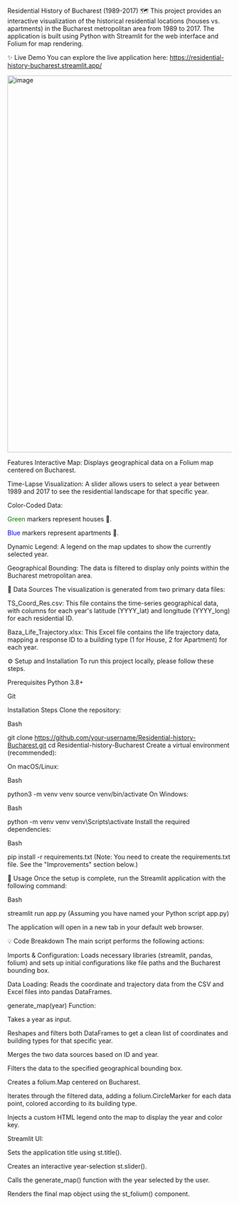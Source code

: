 Residential History of Bucharest (1989-2017) 🗺️
This project provides an interactive visualization of the historical residential locations (houses vs. apartments) in the Bucharest metropolitan area from 1989 to 2017. The application is built using Python with Streamlit for the web interface and Folium for map rendering.

✨ Live Demo
You can explore the live application here: https://residential-history-bucharest.streamlit.app/

<img width="803" height="847" alt="image" src="https://github.com/user-attachments/assets/ff72965c-0ece-4f84-8b1c-745f86723788" />

Features
Interactive Map: Displays geographical data on a Folium map centered on Bucharest.

Time-Lapse Visualization: A slider allows users to select a year between 1989 and 2017 to see the residential landscape for that specific year.

Color-Coded Data:

<span style="color:green">Green</span> markers represent houses 🏡.

<span style="color:blue">Blue</span> markers represent apartments 🏢.

Dynamic Legend: A legend on the map updates to show the currently selected year.

Geographical Bounding: The data is filtered to display only points within the Bucharest metropolitan area.

💾 Data Sources
The visualization is generated from two primary data files:

TS_Coord_Res.csv: This file contains the time-series geographical data, with columns for each year's latitude (YYYY_lat) and longitude (YYYY_long) for each residential ID.

Baza_Life_Trajectory.xlsx: This Excel file contains the life trajectory data, mapping a response ID to a building type (1 for House, 2 for Apartment) for each year.

⚙️ Setup and Installation
To run this project locally, please follow these steps.

Prerequisites
Python 3.8+

Git

Installation Steps
Clone the repository:

Bash

git clone https://github.com/your-username/Residential-history-Bucharest.git
cd Residential-history-Bucharest
Create a virtual environment (recommended):

On macOS/Linux:

Bash

python3 -m venv venv
source venv/bin/activate
On Windows:

Bash

python -m venv venv
venv\Scripts\activate
Install the required dependencies:

Bash

pip install -r requirements.txt
(Note: You need to create the requirements.txt file. See the "Improvements" section below.)

🚀 Usage
Once the setup is complete, run the Streamlit application with the following command:

Bash

streamlit run app.py
(Assuming you have named your Python script app.py)

The application will open in a new tab in your default web browser.

💡 Code Breakdown
The main script performs the following actions:

Imports & Configuration: Loads necessary libraries (streamlit, pandas, folium) and sets up initial configurations like file paths and the Bucharest bounding box.

Data Loading: Reads the coordinate and trajectory data from the CSV and Excel files into pandas DataFrames.

generate_map(year) Function:

Takes a year as input.

Reshapes and filters both DataFrames to get a clean list of coordinates and building types for that specific year.

Merges the two data sources based on ID and year.

Filters the data to the specified geographical bounding box.

Creates a folium.Map centered on Bucharest.

Iterates through the filtered data, adding a folium.CircleMarker for each data point, colored according to its building type.

Injects a custom HTML legend onto the map to display the year and color key.

Streamlit UI:

Sets the application title using st.title().

Creates an interactive year-selection st.slider().

Calls the generate_map() function with the year selected by the user.

Renders the final map object using the st_folium() component.
